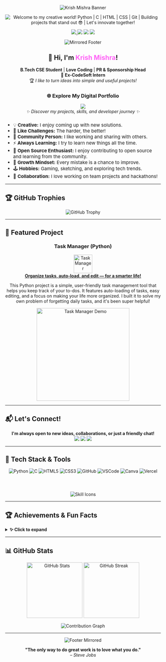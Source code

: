 <p align="center">
  <img src="https://capsule-render.vercel.app/api?type=waving&color=FF61F6&height=180&section=header&text=Krish%20Mishra%20%F0%9F%98%8E&fontSize=48&fontColor=ffffff&animation=fadeIn" alt="Krish Mishra Banner" />
</p> 

<p align="center">
  <img src="https://readme-typing-svg.herokuapp.com?font=Fira+Code&size=28&pause=1200&color=FF61F6&center=true&vCenter=true&width=900&lines=Welcome+to+my+creative+world!;Python+%7C+C+%7C+HTML+%7C+CSS+%7C+Git+;Building+projects+that+stand+out+%F0%9F%98%8E;Let%27s+innovate+together!" alt="Welcome to my creative world! Python | C | HTML | CSS | Git | Building projects that stand out 😎 | Let's innovate together!" />
</p>

<p align="center">
  <a href="https://portfolioofkrish.vercel.app" target="_blank">
    <img src="https://img.shields.io/badge/🚀_Portfolio-Explore_My_Work-FF61F6?style=for-the-badge&logoColor=white" />
  </a>
  <a href="https://www.linkedin.com/in/krish-mishra-45933a306"><img src="https://img.shields.io/badge/LinkedIn-Connect-blueviolet?style=for-the-badge&logo=linkedin&logoColor=white" /></a>
  <a href="mailto:krishmishra121301@gmail.com"><img src="https://img.shields.io/badge/Gmail-Email%20me-ff3860?style=for-the-badge&logo=gmail&logoColor=white" /></a>
  <a href="https://www.instagram.com/krish_mishra_7/profilecard/?igsh=eHR5bG8waDFhb21u"><img src="https://img.shields.io/badge/Instagram-follow-FF61F6?style=for-the-badge&logo=instagram&logoColor=white" /></a>
</p>

<p align="center">
  <img src="https://capsule-render.vercel.app/api?type=waving&color=FF61F6&height=80&section=header&reversal=true" alt="Mirrored Footer" />
</p>

<div align="center">
  <h2>👋 Hi, I'm <span style="color:#FF61F6;">Krish Mishra</span>!</h2>
  <p>
    <b>B.Tech CSE Student</b> | <b>Love Coding</b> | <b>PR & Sponsorship Head</b><br>
    🚀 <b>Ex-CodeSoft Intern</b><br>
    🏆 <i>I like to turn ideas into simple and useful projects!</i>
  </p>
  
  <!-- 💼 PORTFOLIO SECTION -->
  <div align="center" style="margin: 25px 0;">
    <h3>🌐 Explore My Digital Portfolio</h3>
    <a href="https://portfolioofkrish.vercel.app" target="_blank">
      <img src="https://img.shields.io/badge/🎨_VIEW_PORTFOLIO-Click_Here-FF61F6?style=for-the-badge&logoColor=white&labelColor=1a1b27" />
    </a>
    <br>
    <i>✨ Discover my projects, skills, and developer journey ✨</i>
  </div>
  
  <ul align="left" style="font-size: 1.08em; margin-top: 10px;">
    <li>💡 <b>Creative:</b> I enjoy coming up with new solutions.</li>
    <li>🧩 <b>Like Challenges:</b> The harder, the better!</li>
    <li>🎤 <b>Community Person:</b> I like working and sharing with others.</li>
    <li>⚡ <b>Always Learning:</b> I try to learn new things all the time.</li>
    <li>📝 <b>Open Source Enthusiast:</b> I enjoy contributing to open source and learning from the community.</li>
    <li>🌱 <b>Growth Mindset:</b> Every mistake is a chance to improve.</li>
    <li>🕹️ <b>Hobbies:</b> Gaming, sketching, and exploring tech trends.</li>
    <li>🤝 <b>Collaboration:</b> I love working on team projects and hackathons!</li>
  </ul>
</div>

---

## 🏆 GitHub Trophies

<p align="center">
  <img src="https://github-profile-trophy.vercel.app/?username=kri297&theme=radical&margin-w=15&margin-h=15&no-bg=true" alt="GitHub Trophy"/>
</p>

---

## 🌟 Featured Project

<div align="center">
  <h3>Task Manager (Python)</h3>
  <a href="https://github.com/kri297/TaskManager/blob/main/590015053_KRISH_CODE.py" target="_blank">
    <img src="https://img.icons8.com/color/96/000000/task.png" width="60" alt="Task Manager"/><br>
    <b>Organize tasks, auto-load, and edit — for a smarter life!</b>
  </a>
  <p>
    This Python project is a simple, user-friendly task management tool that helps you keep track of your to-dos. It features auto-loading of tasks, easy editing, and a focus on making your life more organized. I built it to solve my own problem of forgetting daily tasks, and it's been super helpful!
  </p>
  <img src="https://raw.githubusercontent.com/kri297/TaskManager/main/demo.gif" alt="Task Manager Demo" width="300"/>
</div>

---

## 📬 Let's Connect!

<p align="center">
  <b>I'm always open to new ideas, collaborations, or just a friendly chat!</b><br>
  <a href="mailto:krishmishra121301@gmail.com"><img src="https://img.shields.io/badge/Email-Me-ff3860?style=for-the-badge&logo=gmail&logoColor=white" /></a>
  <a href="https://www.linkedin.com/in/krish-mishra-45933a306"><img src="https://img.shields.io/badge/LinkedIn-Message-blueviolet?style=for-the-badge&logo=linkedin&logoColor=white" /></a>
  <a href="https://www.instagram.com/krish_mishra_7/profilecard/?igsh=eHR5bG8waDFhb21u"><img src="https://img.shields.io/badge/Instagram-DM-FF61F6?style=for-the-badge&logo=instagram&logoColor=white" /></a>
</p>

---

## 🧰 Tech Stack & Tools

<div align="center">
  
  <img src="https://img.shields.io/badge/Python-3776AB?style=for-the-badge&logo=python&logoColor=white" alt="Python"/>
  <img src="https://img.shields.io/badge/C-00599C?style=for-the-badge&logo=c&logoColor=white" alt="C"/>
  <img src="https://img.shields.io/badge/HTML5-E34F26?style=for-the-badge&logo=html5&logoColor=white" alt="HTML5"/>
  <img src="https://img.shields.io/badge/CSS3-1572B6?style=for-the-badge&logo=css3&logoColor=white" alt="CSS3"/>
  <img src="https://img.shields.io/badge/GitHub-181717?style=for-the-badge&logo=github&logoColor=white" alt="GitHub"/>
  <img src="https://img.shields.io/badge/VS%20Code-007ACC?style=for-the-badge&logo=visual-studio-code&logoColor=white" alt="VSCode"/>
  <img src="https://img.shields.io/badge/Canva-00C4CC?style=for-the-badge&logo=canva&logoColor=white" alt="Canva"/>
  <img src="https://img.shields.io/badge/Vercel-000000?style=for-the-badge&logo=vercel&logoColor=white" alt="Vercel"/>
  
  <br><br>
  <img src="https://skillicons.dev/icons?i=python,c,html,css,github,vscode,canva,vercel" alt="Skill Icons" style="margin-top:10px;"/>
</div>

---

## 🏆 Achievements & Fun Facts

<details>
  <summary><b>✨ Click to expand</b></summary>
  <ul>
    <li>🏢 <b>CodeSoft Intern:</b> Worked mainly in C</li>
    <li>👥 <b>ACM Member:</b> I enjoy coding competitions</li>
    <li>📢 <b>PR & Sponsorship Head:</b> Good at networking and teamwork</li>
    <li>🐍 <b>Python Lover:</b> I like to automate stuff</li>
    <li>🎤 <b>Public Speaking:</b> Explaining tech in a simple way</li>
    <li>🏅 <b>Hackathon Participant:</b> Always up for a challenge!</li>
    <li>🌟 <b>Volunteer:</b> I love helping organize tech events and workshops.</li>
    <li>🌐 <b>Portfolio Creator:</b> Built and deployed my own portfolio website!</li>
    <li>✨ <b>Fun Fact:</b> I get more motivated when things are tough!</li>
  </ul>
</details>

---

## 📊 GitHub Stats

<p align="center">
  <img src="https://github-readme-stats.vercel.app/api?username=kri297&show_icons=true&theme=radical&hide_border=true&count_private=true&include_all_commits=true" height="180" alt="GitHub Stats"/>
  <img src="https://streak-stats.demolab.com/?user=kri297&theme=radical&hide_border=true" height="180" alt="GitHub Streak"/>
</p>

<p align="center">
  <img src="https://github-readme-activity-graph.vercel.app/graph?username=kri297&theme=react&area=true&hide_border=true&radius=10&color=FF61F6&line=FF61F6&point=FF61F6&bg_color=1a1b27" alt="Contribution Graph"/>
</p>

---

<p align="center">
  <img src="https://capsule-render.vercel.app/api?type=waving&color=FF61F6&height=100&section=footer&reversal=true" alt="Footer Mirrored"/>
</p>

<p align="center">
  <b>"The only way to do great work is to love what you do."</b><br>
  <i>– Steve Jobs</i>
</p>
